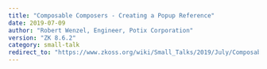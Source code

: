 ```yaml
---
title: "Composable Composers - Creating a Popup Reference"
date: 2019-07-09
author: "Robert Wenzel, Engineer, Potix Corporation"
version: "ZK 8.6.2"
category: small-talk
redirect_to: "https://www.zkoss.org/wiki/Small_Talks/2019/July/Composable_Composers_-_Creating_a_Popup_Reference"
---
```

